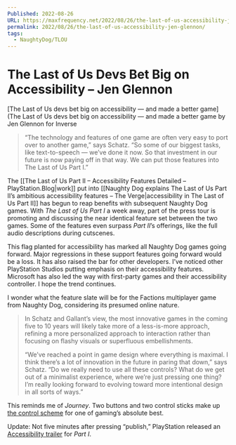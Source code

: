 ```yaml
---
Published: 2022-08-26
URL: https://maxfrequency.net/2022/08/26/the-last-of-us-accessibility-jen-glennon/
permalink: 2022/08/26/the-last-of-us-accessibility-jen-glennon/
tags:
  - NaughtyDog/TLOU
---
```

# The Last of Us Devs Bet Big on Accessibility – Jen Glennon

[The Last of Us devs bet big on accessibility — and made a better game](The Last of Us devs bet big on accessibility — and made a better game by Jen Glennon for Inverse

> “The technology and features of one game are often very easy to port over to another game,” says Schatz. “So some of our biggest tasks, like text-to-speech — we’ve done it now. So that investment in our future is now paying off in that way. We can put those features into The Last of Us Part I.”

The [[The Last of Us Part II – Accessibility Features Detailed – PlayStation.Blog|work]] put into [[Naughty Dog explains The Last of Us Part II’s ambitious accessibility features – The Verge|accessibility in The Last of Us Part II]] has begun to reap benefits with subsequent Naughty Dog games. With *The Last of Us Part I* a week away, part of the press tour is promoting and discussing the near identical feature set between the two games. Some of the features even surpass *Part II*’s offerings, like the full audio descriptions during cutscenes.

This flag planted for accessibility has marked all Naughty Dog games going forward. Major regressions in these support features going forward would be a loss. It has also raised the bar for other developers. I’ve noticed other PlayStation Studios putting emphasis on their accessibility features. Microsoft has also led the way with first-party games and their accessibility controller.  I hope the trend continues.

I wonder what the feature slate will be for the Factions multiplayer game from Naughty Dog, considering its presumed online nature.

> In Schatz and Gallant’s view, the most innovative games in the coming five to 10 years will likely take more of a less-is-more approach, refining a more personalized approach to interaction rather than focusing on flashy visuals or superfluous embellishments.
> 
> “We’ve reached a point in game design where everything is maximal. I think there’s a lot of innovation in the future in paring that down,” says Schatz. “Do we really need to use all these controls? What do we get out of a minimalist experience, where we’re just pressing one thing? I’m really looking forward to evolving toward more intentional design in all sorts of ways.”

This reminds me of *Journey*. Two buttons and two control sticks make up [the control scheme](https://userguides.eu.playstation.com/en/journey/) for one of gaming’s absolute best.

Update: Not five minutes after pressing “publish,” PlayStation released an [Accessibility trailer](https://youtu.be/LINKh60I8CY) for *Part I*.